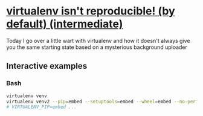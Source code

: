 # [virtualenv isn't reproducible! (by default) (intermediate)](https://youtu.be/mgJiCnqzYlI)

Today I go over a little wart with virtualenv and how it doesn't always give you the same starting state based on a mysterious background uploader

## Interactive examples

### Bash

```bash
virtualenv venv
virtualenv venv2 --pip=embed --setuptools=embed --wheel=embed --no-periodic-update
# VIRTUALENV_PIP=embed ...
```
